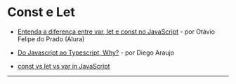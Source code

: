 # Const e Let


* [Entenda a diferença entre var, let e const no JavaScript](https://www.alura.com.br/artigos/entenda-diferenca-entre-var-let-e-const-no-javascript) - por Otávio Felipe do Prado (Alura)
* [Do Javascript ao Typescript, Why?](https://eusoudev.com.br/javascript-typescript/) - por Diego Araujo

* [const vs let vs var in JavaScript](http://www.constletvar.com/)

--------

